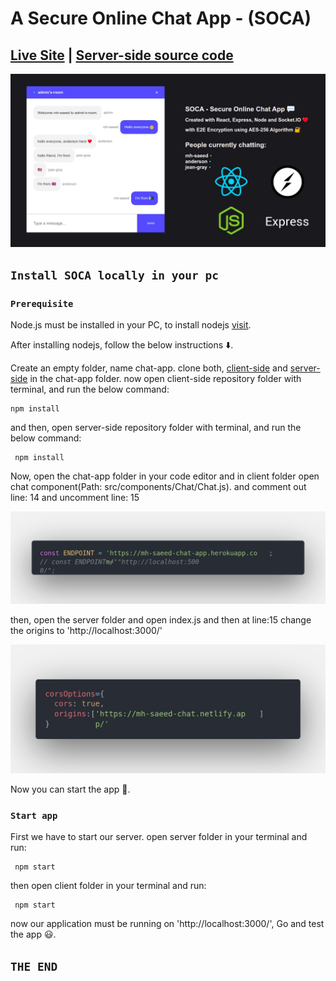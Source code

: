 # A Secure Online Chat App - (SOCA)
## [Live Site](https://mh-saeed-chat.netlify.app/)  |  [Server-side source code ](https://github.com/mh-saeed/server_BackEndOfChatApp/)

![UI](https://github.com/mh-saeed/client_frontEndOfChatApp/blob/master/src/icons/UI_img.jpg?raw=true)

## `Install SOCA locally in your pc`
### `Prerequisite`
Node.js must be installed in your PC, to install nodejs [visit](https://nodejs.org/en/).

After installing nodejs, follow the below instructions ⬇️.

Create an empty folder, name chat-app.
clone both, [client-side](https://github.com/mh-saeed/client_frontEndOfChatApp) and [server-side](https://github.com/mh-saeed/server_BackEndOfChatApp/) in the chat-app folder.
now open client-side repository folder with terminal, and run the below command:

    npm install

and then, open server-side repository folder with terminal, and run the below command:

     npm install

Now, open the chat-app folder in your code editor and in client folder open chat component(Path: src/components/Chat/Chat.js).
and comment out line: 14 and uncomment line: 15

![code](https://github.com/mh-saeed/client_frontEndOfChatApp/blob/master/src/icons/code.png?raw=true)

then, open the server folder and open index.js and then at line:15 change the origins to 'http://localhost:3000/'

![code2](https://github.com/mh-saeed/client_frontEndOfChatApp/blob/master/src/icons/code2.png?raw=true)

Now you can start the app 🙂.
### `Start app`

First we have to start our server.
open server folder in your terminal and run:

     npm start

then open client folder in your terminal and run:

     npm start

now our application must be running on 'http://localhost:3000/', Go and test the app 😃.

## `THE END`

